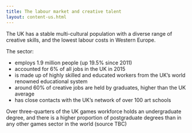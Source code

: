 ```yaml
---
title: The labour market and creative talent 
layout: content-us.html
---
```


The UK has a stable multi-cultural population with a diverse range of creative skills, and the lowest labour costs in Western Europe.

The sector:

*	employs 1.9 million people (up 19.5% since 2011)
*	accounted for 6% of all jobs in the UK in 2015
*	is made up of highly skilled and educated workers from the UK’s world renowned educational system
*	around 60% of creative jobs are held by graduates, higher than the UK average
*	has close contacts with the UK’s network of over 100 art schools

Over three-quarters of the UK games workforce holds an undergraduate degree, and there is a higher proportion of postgraduate degrees than in any other games sector in the world (source TBC)